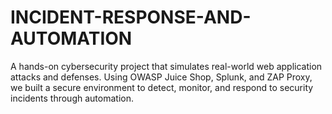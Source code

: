 # INCIDENT-RESPONSE-AND-AUTOMATION
A hands-on cybersecurity project that simulates real-world web application attacks and defenses. Using OWASP Juice Shop, Splunk, and ZAP Proxy, we built a secure environment to detect, monitor, and respond to security incidents through automation.
